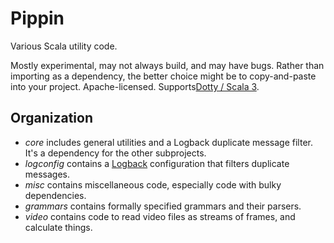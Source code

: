 # Pippin

Various Scala utility code.

Mostly experimental, may not always build, and may have bugs.
Rather than importing as a dependency, the better choice might be to copy-and-paste
into your project. Apache-licensed. Supports[Dotty / Scala 3](https://dotty.epfl.ch/).

## Organization

- _core_ includes general utilities and a Logback duplicate message filter. It's a dependency for the other subprojects.
- _logconfig_ contains a [Logback](http://logback.qos.ch/) configuration that filters duplicate messages.
- _misc_ contains miscellaneous code, especially code with bulky dependencies.
- _grammars_ contains formally specified grammars and their parsers.
- _video_ contains code to read video files as streams of frames, and calculate things.
